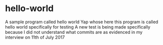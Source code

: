 # hello-world
A sample program called hello world
Yap whose here this program is called hello world specifically for testing
A new test is being made specifically because I did not understand what commits are as evidenced in my interview on 11th of July 2017
